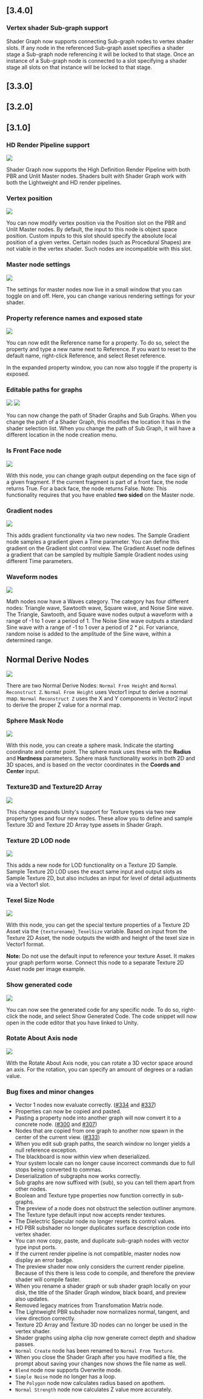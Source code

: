 ## [3.4.0]

### Vertex shader Sub-graph support

Shader Graph now supports connecting Sub-graph nodes to vertex shader slots. If any node in the referenced Sub-graph asset specifies a shader stage a Sub-graph node referencing it will be locked to that stage. Once an instance of a Sub-graph node is connected to a slot specifying a shader stage all slots on that instance will be locked to that stage. 

## [3.3.0]

## [3.2.0]

## [3.1.0]

### HD Render Pipeline support

![](.data/hd_render_pipeline.png)

Shader Graph now supports the High Definition Render Pipeline with both PBR and Unlit Master nodes. Shaders built with Shader Graph work with both the Lightweight and HD render pipelines.

### Vertex position

![](.data/vertex_position.png)

You can now modify vertex position via the Position slot on the PBR and Unlit Master nodes. By default, the input to this node is object space position. Custom inputs to this slot should specify the absolute local position of a given vertex. Certain nodes (such as Procedural Shapes) are not viable in the vertex shader. Such nodes are incompatible with this slot.

### Master node settings

![](.data/menu_settings.png)

The settings for master nodes now live in a small window that you can toggle on and off. Here, you can change various rendering settings for your shader.

### Property reference names and exposed state

![](.data/editable_property_references.gif)

You can now edit the Reference name for a property. To do so, select the property and type a new name next to Reference. If you want to reset to the default name, right-click Reference, and select Reset reference.

In the expanded property window, you can now also toggle if the property is exposed.

### Editable paths for graphs

![](.data/change_path.gif)
![](.data/use_path.gif)

You can now change the path of Shader Graphs and Sub Graphs. When you change the path of a Shader Graph, this modifies the location it has in the shader selection list. When you change the path of Sub Graph, it will have a different location in the node creation menu.

### Is Front Face node

![](.data/face_sign.png)

With this node, you can change graph output depending on the face sign of a given fragment. If the current fragment is part of a front face, the node returns True. For a back face, the node returns False.
Note: This functionality requires that you have enabled **two sided** on the Master node.

### Gradient nodes

![](.data/gradient_node.png)

This adds gradient functionality via two new nodes. The Sample Gradient node samples a gradient given a Time parameter. You can define this gradient on the Gradient slot control view. The Gradient Asset node defines a gradient that can be sampled by multiple Sample Gradient nodes using different Time parameters.

### Waveform nodes

![](.data/wave_form_nodes.png)

Math nodes now have a Waves category. The category has four different nodes: Triangle wave, Sawtooth wave, Square wave, and Noise Sine wave.
The Triangle, Sawtooth, and Square wave nodes output a waveform with a range of -1 to 1 over a period of 1.
The Noise Sine wave outputs a standard Sine wave with a range of -1 to 1 over a period of 2 * pi. For variance, random noise is added to the amplitude of the Sine wave, within a determined range.

## Normal Derive Nodes

![](.data/normal_derive_nodes.png)

There are two Normal Derive Nodes: `Normal From Height` and `Normal Reconstruct Z`.
`Normal From Height` uses Vector1 input to derive a normal map. `Normal Reconstruct Z` uses the X and Y components in Vector2 input to derive the proper Z value for a normal map. 

### Sphere Mask Node

![](.data/sphereMask.png)

With this node, you can create a sphere mask. Indicate the starting coordinate and center point. The sphere mask uses these with the **Radius** and **Hardness** parameters. Sphere mask functionality works in both 2D and 3D spaces, and is based on the vector coordinates in the **Coords and Center** input.

### Texture3D and Texture2D Array

![](.data/texture_nodes.png)

This change expands Unity's support for Texture types via two new property types and four new nodes. These allow you to define and sample Texture 3D and Texture 2D Array type assets in Shader Graph.

### Texture 2D LOD node

![](.data/texture_2d_lod_node.png)

This adds a new node for LOD functionality on a Texture 2D Sample. Sample Texture 2D LOD uses the exact same input and output slots as Sample Texture 2D, but also includes an input for level of detail adjustments via a Vector1 slot.

### Texel Size Node

![](.data/texel_size_node.png)

With this node, you can get the special texture properties of a Texture 2D Asset via the `{texturename}_TexelSize` variable. Based on input from the Texture 2D Asset, the node outputs the width and height of the texel size in Vector1 format.

**Note:** Do not use the default input to reference your texture Asset. It makes your graph perform worse. Connect this node to a separate Texture 2D Asset node per image example.

### Show generated code

![](.data/show_generated_code.gif)

You can now see the generated code for any specific node. To do so, right-click the node, and select Show Generated Code. The code snippet will now open in the code editor that you have linked to Unity.

### Rotate About Axis node

![](.data/rotate_about_axis_node.png)

With the Rotate About Axis node, you can rotate a 3D vector space around an axis. For the rotation, you can specify an amount of degrees or a radian value.

### Bug fixes and minor changes

- Vector 1 nodes now evaluate correctly. ([#334](https://github.com/Unity-Technologies/ShaderGraph/issues/334) and [#337](https://github.com/Unity-Technologies/ShaderGraph/issues/337))
- Properties can now be copied and pasted.
- Pasting a property node into another graph will now convert it to a concrete node. ([#300](https://github.com/Unity-Technologies/ShaderGraph/issues/300) and [#307](https://github.com/Unity-Technologies/ShaderGraph/pull/307))
- Nodes that are copied from one graph to another now spawn in the center of the current view. ([#333](https://github.com/Unity-Technologies/ShaderGraph/issues/333))
- When you edit sub graph paths, the search window no longer yields a null reference exception.
- The blackboard is now within view when deserialized.
- Your system locale can no longer cause incorrect commands due to full stops being converted to commas.
- Deserialization of subgraphs now works correctly.
- Sub graphs are now suffixed with (sub), so you can tell them apart from other nodes.
- Boolean and Texture type properties now function correctly in sub-graphs.
- The preview of a node does not obstruct the selection outliner anymore.
- The Texture type default input now accepts render textures.
- The Dielectric Specular node no longer resets its control values.
- HD PBR subshader no longer duplicates surface description code into vertex shader.
- You can now copy, paste, and duplicate sub-graph nodes with vector type input ports.
- If the current render pipeline is not compatible, master nodes now display an error badge.
- The preview shader now only considers the current render pipeline. Because of this there is less code to compile, and therefore the preview shader will compile faster.
- When you rename a shader graph or sub shader graph locally on your disk, the title of the Shader Graph window, black board, and preview also updates.
- Removed legacy matrices from Transfomation Matrix node.
- The Lightweight PBR subshader now normalizes normal, tangent, and view direction correctly.
- Texture 2D Array and Texture 3D nodes can no longer be used in the vertex shader.
- Shader graphs using alpha clip now generate correct depth and shadow passes.
- `Normal Create` node has been renamed to `Normal From Texture`.
- When you close the Shader Graph after you have modified a file, the prompt about saving your changes now shows the file name as well.
- `Blend` node now supports Overwrite mode.
- `Simple Noise` node no longer has a loop.
- The `Polygon` node now calculates radius based on apothem.
- `Normal Strength` node now calculates Z value more accurately.
